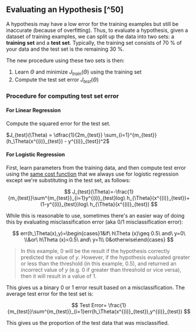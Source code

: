 ## Evaluating an Hypothesis [^50]

A hypothesis may have a low error for the training examples but still be inaccurate (because of overfitting). Thus, to evaluate a hypothesis, given a dataset of training examples, we can split up the data into two sets: a **training set** and a **test set**. Typically, the training set consists of 70 % of your data and the test set is the remaining 30 %.

The new procedure using these two sets is then:

1. Learn $\Theta$ and minimize $J_{train}(\Theta)$ using the training set
2. Compute the test set error $J_{test}(\Theta)$

### Procedure for computing test set error

#### For Linear Regression

Compute the squared error for the test set.

 $J_{test}(\Theta) = \dfrac{1}{2m_{test}} \sum_{i=1}^{m_{test}}(h_\Theta(x^{(i)}_{test}) - y^{(i)}_{test})^2$

#### For Logistic Regression

First, learn parameters from the training data, and then compute test error using the [same cost function](02-simplified-cost-function.md) that we always use for logistic regression except we're substituting in the test set, as follows:

$$
J_{test}(\Theta)=-\frac{1}{m_{test}}\sum^{m_{test}}_{i=1}y^{(i)}_{test}log\ h_{\Theta}(x^{(i)}_{test})+(1-y^{(i)}_{test})log\ h_{\Theta}(x^{(i)}_{test})
$$

While this is reasonable to use, sometimes there's an easier way of doing this by evaluating misclassification error (aka 0/1 misclassification error):

$$
err(h_\Theta(x),y)=\begin{cases}1&if\  h\Theta (x)\geq 0.5\  and\  y=0\  \\&or\  h\Theta (x)<0.5\  and\  y=1\\ 0&otherwise\end{cases}
$$

> In this example, $0$ will be the result if the hypothesis correctly predicted the value of $y$.  However, if the hypothesis evaluated greater or less than the threshold (in this example, $0.5$), and returned an incorrect value of $y$ (e.g. 0 if greater than threshold or vice versa), then it will result in a value of $1$.

This gives us a binary 0 or 1 error result based on a misclassification. The average test error for the test set is:

$$
Test Error= \frac{1}{m_{test}}\sum^{m_{test}}_{i=1}err(h_\Theta(x^{(i)}_{test}),y^{(i)}_{test})
$$

This gives us the proportion of the test data that was misclassified.

